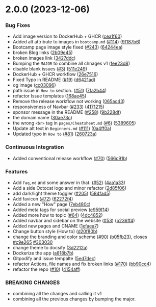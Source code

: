 # 2.0.0 (2023-12-06)


### Bug Fixes

* Add image version to DockerHub + GHCR ([cea1f60](https://github.com/nitin-nagaraj-au26/open-source-with-pradumna/commit/cea1f606022fc9c48e16ea3beb26abd1b7415d7d))
* Added alt attribute to images in `bootcamp.md`  ([#114](https://github.com/nitin-nagaraj-au26/open-source-with-pradumna/issues/114)) ([9f187b6](https://github.com/nitin-nagaraj-au26/open-source-with-pradumna/commit/9f187b6195962a58bfc0a60534821949288fc6fb))
* Bootcamp page image style fixed ([#243](https://github.com/nitin-nagaraj-au26/open-source-with-pradumna/issues/243)) ([64244ea](https://github.com/nitin-nagaraj-au26/open-source-with-pradumna/commit/64244ea9b8243699a39317eb9d1b79c2cc9d6279))
* broken Blog links ([2b09e45](https://github.com/nitin-nagaraj-au26/open-source-with-pradumna/commit/2b09e45e15a5179bd3a12ee83663d75bfd6ecf62))
* broken images link ([3427ddc](https://github.com/nitin-nagaraj-au26/open-source-with-pradumna/commit/3427ddc600d1e1e8b11a223c46c788a49ad4d9bb))
* Bumping the `MAJOR` to combine all chnages v1 ([fee23d8](https://github.com/nitin-nagaraj-au26/open-source-with-pradumna/commit/fee23d88690828d339601a280b7449c9461d4be7))
* disable blank issues ([#3](https://github.com/nitin-nagaraj-au26/open-source-with-pradumna/issues/3)) ([511e249](https://github.com/nitin-nagaraj-au26/open-source-with-pradumna/commit/511e2491359df3a12589f16de7ed3cdbd9c50242))
* DockerHub + GHCR workflow ([26e7516](https://github.com/nitin-nagaraj-au26/open-source-with-pradumna/commit/26e75166b850e717faa94b171261997947590ed3))
* Fixed Typo in README ([#19](https://github.com/nitin-nagaraj-au26/open-source-with-pradumna/issues/19)) ([d6421ad](https://github.com/nitin-nagaraj-au26/open-source-with-pradumna/commit/d6421ad50dd08f8d6aed93c3fa0b3430b1588bcb))
* og image ([cc03096](https://github.com/nitin-nagaraj-au26/open-source-with-pradumna/commit/cc030963387b7ccb0ad61f0264eceef88b1c5ea3))
* path issue in `How to` section. ([#51](https://github.com/nitin-nagaraj-au26/open-source-with-pradumna/issues/51)) ([7fa2b44](https://github.com/nitin-nagaraj-au26/open-source-with-pradumna/commit/7fa2b446cdfd8f22060b6465e7ff096c3794745f))
* refactor Issue templates ([168ae45](https://github.com/nitin-nagaraj-au26/open-source-with-pradumna/commit/168ae458935c3b7dd0d338c7d1e9ba17565801c2))
* Remove the release workflow not working ([065ac43](https://github.com/nitin-nagaraj-au26/open-source-with-pradumna/commit/065ac43882349cb4928485857cdd28b00af79e66))
* responsiveness of Navbar ([#233](https://github.com/nitin-nagaraj-au26/open-source-with-pradumna/issues/233)) ([4171215](https://github.com/nitin-nagaraj-au26/open-source-with-pradumna/commit/4171215cc7395687004153df69ee01cd558f23b8))
* sponsor message in the README ([#258](https://github.com/nitin-nagaraj-au26/open-source-with-pradumna/issues/258)) ([9b228df](https://github.com/nitin-nagaraj-au26/open-source-with-pradumna/commit/9b228dfedf009a11cd529c5194a5acb99949fce7))
* the domain name ([30ae73c](https://github.com/nitin-nagaraj-au26/open-source-with-pradumna/commit/30ae73c7c22fb4f2d2ada454195b18473ff4b04b))
* the wrong `<br>` tag in `pages/Cheatsheet.md` ([#6](https://github.com/nitin-nagaraj-au26/open-source-with-pradumna/issues/6)) ([5389605](https://github.com/nitin-nagaraj-au26/open-source-with-pradumna/commit/5389605263fe110fbb7565ef867d43ef3ba3f641))
* Update alt text in `Beginners.md` ([#111](https://github.com/nitin-nagaraj-au26/open-source-with-pradumna/issues/111)) ([0a4ff0a](https://github.com/nitin-nagaraj-au26/open-source-with-pradumna/commit/0a4ff0a0654cc526211fda1eab5b600ef571e314))
* Updated typo in `How to` ([#81](https://github.com/nitin-nagaraj-au26/open-source-with-pradumna/issues/81)) ([260723a](https://github.com/nitin-nagaraj-au26/open-source-with-pradumna/commit/260723a5030b5fdf80ecfba46a349430c7ac8b3c))


### Continuous Integration

* Added conventional release workflow ([#70](https://github.com/nitin-nagaraj-au26/open-source-with-pradumna/issues/70)) ([566c91b](https://github.com/nitin-nagaraj-au26/open-source-with-pradumna/commit/566c91b50d298df6a4e39668962d739b04962ae5))


### Features

* Add `Faq,md` and some answer in that. ([#52](https://github.com/nitin-nagaraj-au26/open-source-with-pradumna/issues/52)) ([4aa1a33](https://github.com/nitin-nagaraj-au26/open-source-with-pradumna/commit/4aa1a3306502eb0d3c2735d513a250b3a92e25be))
* Add a side Octocat logo and minor refactor ([2d85f06](https://github.com/nitin-nagaraj-au26/open-source-with-pradumna/commit/2d85f069bd5b880434e1ad146dc4306c442a83bf))
* add dark/light theme toggler ([#205](https://github.com/nitin-nagaraj-au26/open-source-with-pradumna/issues/205)) ([584fad5](https://github.com/nitin-nagaraj-au26/open-source-with-pradumna/commit/584fad57e811de65962d86a6c8a40befe1fcf866))
* Add favicon ([#72](https://github.com/nitin-nagaraj-au26/open-source-with-pradumna/issues/72)) ([62272f4](https://github.com/nitin-nagaraj-au26/open-source-with-pradumna/commit/62272f42c525c0082f41a5d53907006a21ab9942))
* Added a new "How" page ([7eb480c](https://github.com/nitin-nagaraj-au26/open-source-with-pradumna/commit/7eb480c288e614ec6de18e2784c028162c696bb4))
* Added meta tags for social preview ([e959f14](https://github.com/nitin-nagaraj-au26/open-source-with-pradumna/commit/e959f14c8499424861bec304d079351b9ac33237))
* Added more how to topic ([#64](https://github.com/nitin-nagaraj-au26/open-source-with-pradumna/issues/64)) ([4dc4852](https://github.com/nitin-nagaraj-au26/open-source-with-pradumna/commit/4dc48527d1caac6e0c95c0a18a04724c3a6c55af))
* Added navbar and sidebar on the website ([#53](https://github.com/nitin-nagaraj-au26/open-source-with-pradumna/issues/53)) ([b236ff4](https://github.com/nitin-nagaraj-au26/open-source-with-pradumna/commit/b236ff4d6f0c20e94f665a3ec9bac48161e7bd47))
* Added new pages and CNAME ([1efaea7](https://github.com/nitin-nagaraj-au26/open-source-with-pradumna/commit/1efaea77ea76a240e9c89eccb9a904a124145207))
* Change button style (How to) ([d20f80b](https://github.com/nitin-nagaraj-au26/open-source-with-pradumna/commit/d20f80ba8948a24c3c15f9c512844b0491cf1430))
* change the branding and color scheme ([#90](https://github.com/nitin-nagaraj-au26/open-source-with-pradumna/issues/90)) ([b05fb23](https://github.com/nitin-nagaraj-au26/open-source-with-pradumna/commit/b05fb232da03eecf41ba11fb498bbe7421c1b355)), closes [#c9e265](https://github.com/nitin-nagaraj-au26/open-source-with-pradumna/issues/c9e265) [#303030](https://github.com/nitin-nagaraj-au26/open-source-with-pradumna/issues/303030)
* change theme to docsify ([3d2212a](https://github.com/nitin-nagaraj-au26/open-source-with-pradumna/commit/3d2212a44e342f9049d207bcf8be1495c828a1da))
* Dockerize the app ([a818b7b](https://github.com/nitin-nagaraj-au26/open-source-with-pradumna/commit/a818b7b3843dd081b5cdde06028db04e784ea6c1))
* Gitpodify and issue tempalte ([5ed7dec](https://github.com/nitin-nagaraj-au26/open-source-with-pradumna/commit/5ed7dec4690413eb19bdba15872cfd75bcfa1b46))
* refactor Actions, file names and fix broken links ([#170](https://github.com/nitin-nagaraj-au26/open-source-with-pradumna/issues/170)) ([bb90cc4](https://github.com/nitin-nagaraj-au26/open-source-with-pradumna/commit/bb90cc41a6879ec23319e3b1678e62641e9dc175))
* refactor the repo ([#10](https://github.com/nitin-nagaraj-au26/open-source-with-pradumna/issues/10)) ([4154aff](https://github.com/nitin-nagaraj-au26/open-source-with-pradumna/commit/4154aff188c0ff1648baede1a85789ce76c27b7f))


### BREAKING CHANGES

* combining all the changes and calling it v1
* combining all the previous changes by bumping the major.



